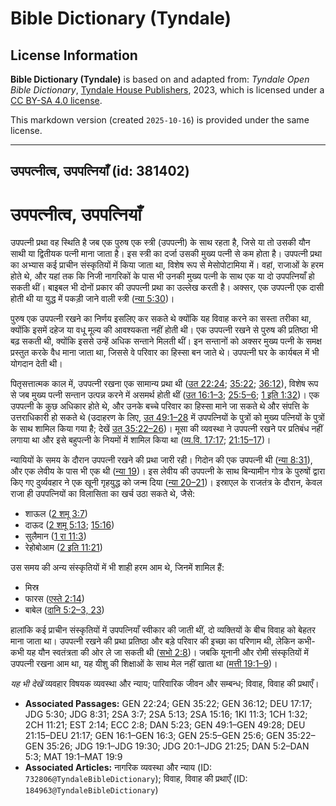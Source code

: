 # Bible Dictionary (Tyndale)

## License Information

**Bible Dictionary (Tyndale)** is based on and adapted from: _Tyndale Open Bible Dictionary_, [Tyndale House Publishers](https://tyndaleopenresources.com/), 2023, which is licensed under a [CC BY-SA 4.0 license](https://creativecommons.org/licenses/by-sa/4.0/legalcode.en).

This markdown version (created `2025-10-16`) is provided under the same license.



--------------------------------

## उपपत्नीत्व, उपपत्नियाँ (id: 381402)

उपपत्नीत्व, उपपत्नियाँ
======================

उपपत्नी प्रथा वह स्थिति है जब एक पुरुष एक स्त्री (उपपत्नी) के साथ रहता है, जिसे या तो उसकी यौन साथी या द्वितीयक पत्नी माना जाता है। इस स्त्री का दर्जा उसकी मुख्य पत्नी से कम होता है। उपपत्नी प्रथा का अभ्यास कई प्राचीन संस्कृतियों में किया जाता था, विशेष रूप से मेसोपोटामिया में। वहां, राजाओं के हरम होते थे, और यहां तक कि निजी नागरिकों के पास भी उनकी मुख्य पत्नी के साथ एक या दो उपपत्नियाँ हो सकती थीं। बाइबल भी दोनों प्रकार की उपपत्नी प्रथा का उल्लेख करती है। अक्सर, एक उपपत्नी एक दासी होती थी या युद्ध में पकड़ी जाने वाली स्त्री ([न्या 5:30](https://ref.ly/Judg5:30))।

पुरुष एक उपपत्नी रखने का निर्णय इसलिए कर सकते थे क्योंकि यह विवाह करने का सस्ता तरीका था, क्योंकि इसमें दहेज या वधू मूल्य की आवश्यकता नहीं होती थी। एक उपपत्नी रखने से पुरुष की प्रतिष्ठा भी बढ़ सकती थी, क्योंकि इससे उन्हें अधिक सन्ताने मिलती थीं। इन सन्तानों को अक्सर मुख्य पत्नी के समक्ष प्रस्तुत करके वैध माना जाता था, जिससे वे परिवार का हिस्सा बन जाते थे। उपपत्नी घर के कार्यबल में भी योगदान देती थी।

पितृसत्तात्मक काल में, उपपत्नी रखना एक सामान्य प्रथा थी ([उत 22:24](https://ref.ly/Gen22:24); [35:22](https://ref.ly/Gen35:22); [36:12](https://ref.ly/Gen36:12)), विशेष रूप से जब मुख्य पत्नी सन्तान उत्पन्न करने में असमर्थ होती थीं ([उत 16:1–3](https://ref.ly/Gen16:1-Gen16:3); [25:5–6](https://ref.ly/Gen25:5-Gen25:6); [1 इति 1:32](https://ref.ly/1Chr1:32))। एक उपपत्नी के कुछ अधिकार होते थे, और उनके बच्चे परिवार का हिस्सा माने जा सकते थे और संपत्ति के उत्तराधिकारी हो सकते थे (उदाहरण के लिए, [उत 49:1–28](https://ref.ly/Gen49:1-Gen49:28) में उपपत्नियों के पुत्रों को मुख्य पत्नियों के पुत्रों के साथ शामिल किया गया है; देखें [उत 35:22–26](https://ref.ly/Gen35:22-Gen35:26))। मूसा की व्यवस्था ने उपपत्नी रखने पर प्रतिबंध नहीं लगाया था और इसे बहुपत्नी के नियमों में शामिल किया था ([व्य.वि. 17:17](https://ref.ly/Deut17:17); [21:15–17](https://ref.ly/Deut21:15-Deut21:17))।

न्यायियों के समय के दौरान उपपत्नी रखने की प्रथा जारी रही। गिदोन की एक उपपत्नी थी ([न्या 8:31](https://ref.ly/Judg8:31)), और एक लेवीय के पास भी एक थी ([न्या 19](https://ref.ly/Judg19:1-Judg19:30))। इस लेवीय की उपपत्नी के साथ बिन्यामीन गोत्र के पुरुषों द्वारा किए गए दुर्व्यवहार ने एक खूनी गृहयुद्ध को जन्म दिया ([न्या 20–21](https://ref.ly/Judg20:1-Judg21:25))। इस्राएल के राजतंत्र के दौरान, केवल राजा ही उपपत्नियों का विलासिता का खर्च उठा सकते थे, जैसे:

* शाऊल ([2 शमू 3:7](https://ref.ly/2Sam3:7))
* दाऊद ([2 शमू 5:13](https://ref.ly/2Sam5:13); [15:16](https://ref.ly/2Sam15:16))
* सुलैमान ([1 रा 11:3](https://ref.ly/1Kgs11:3))
* रेहोबोआम ([2 इति 11:21](https://ref.ly/2Chr11:21))

उस समय की अन्य संस्कृतियों में भी शाही हरम आम थे, जिनमें शामिल हैं:

* मिस्र
* फारस ([एस्ते 2:14](https://ref.ly/Esth2:14))
* बाबेल ([दानि 5:2–3, 23](https://ref.ly/Dan5:2-Dan5:3))

हालांकि कई प्राचीन संस्कृतियों में उपपत्नियाँ स्वीकार की जाती थीं, दो व्यक्तियों के बीच विवाह को बेहतर माना जाता था। उपपत्नी रखने की प्रथा प्रतिष्ठा और बड़े परिवार की इच्छा का परिणाम थी, लेकिन कभी\-कभी यह यौन स्वतंत्रता की ओर ले जा सकती थी ([सभो 2:8](https://ref.ly/Eccl2:8))। जबकि यूनानी और रोमी संस्कृतियों में उपपत्नी रखना आम था, यह यीशु की शिक्षाओं के साथ मेल नहीं खाता था ([मत्ती 19:1–9](https://ref.ly/Matt19:1-Matt19:9))।

*यह भी देखें* व्यवहार विषयक व्यवस्था और न्याय; पारिवारिक जीवन और सम्बन्ध; विवाह, विवाह की प्रथाएँ।

* **Associated Passages:** GEN 22:24; GEN 35:22; GEN 36:12; DEU 17:17; JDG 5:30; JDG 8:31; 2SA 3:7; 2SA 5:13; 2SA 15:16; 1KI 11:3; 1CH 1:32; 2CH 11:21; EST 2:14; ECC 2:8; DAN 5:23; GEN 49:1–GEN 49:28; DEU 21:15–DEU 21:17; GEN 16:1–GEN 16:3; GEN 25:5–GEN 25:6; GEN 35:22–GEN 35:26; JDG 19:1–JDG 19:30; JDG 20:1–JDG 21:25; DAN 5:2–DAN 5:3; MAT 19:1–MAT 19:9
* **Associated Articles:** नागरिक व्यवस्था और न्याय (ID: `732806@TyndaleBibleDictionary`); विवाह, विवाह की प्रथाएँ (ID: `184963@TyndaleBibleDictionary`)

